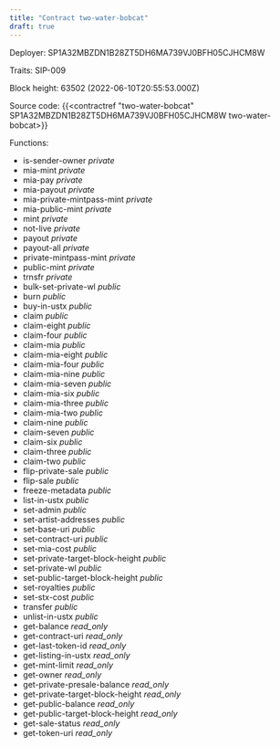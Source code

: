 ```yaml
---
title: "Contract two-water-bobcat"
draft: true
---
```

Deployer: SP1A32MBZDN1B28ZT5DH6MA739VJ0BFH05CJHCM8W

Traits:
SIP-009 



Block height: 63502 (2022-06-10T20:55:53.000Z)

Source code: {{<contractref "two-water-bobcat" SP1A32MBZDN1B28ZT5DH6MA739VJ0BFH05CJHCM8W two-water-bobcat>}}

Functions:

* is-sender-owner _private_
* mia-mint _private_
* mia-pay _private_
* mia-payout _private_
* mia-private-mintpass-mint _private_
* mia-public-mint _private_
* mint _private_
* not-live _private_
* payout _private_
* payout-all _private_
* private-mintpass-mint _private_
* public-mint _private_
* trnsfr _private_
* bulk-set-private-wl _public_
* burn _public_
* buy-in-ustx _public_
* claim _public_
* claim-eight _public_
* claim-four _public_
* claim-mia _public_
* claim-mia-eight _public_
* claim-mia-four _public_
* claim-mia-nine _public_
* claim-mia-seven _public_
* claim-mia-six _public_
* claim-mia-three _public_
* claim-mia-two _public_
* claim-nine _public_
* claim-seven _public_
* claim-six _public_
* claim-three _public_
* claim-two _public_
* flip-private-sale _public_
* flip-sale _public_
* freeze-metadata _public_
* list-in-ustx _public_
* set-admin _public_
* set-artist-addresses _public_
* set-base-uri _public_
* set-contract-uri _public_
* set-mia-cost _public_
* set-private-target-block-height _public_
* set-private-wl _public_
* set-public-target-block-height _public_
* set-royalties _public_
* set-stx-cost _public_
* transfer _public_
* unlist-in-ustx _public_
* get-balance _read_only_
* get-contract-uri _read_only_
* get-last-token-id _read_only_
* get-listing-in-ustx _read_only_
* get-mint-limit _read_only_
* get-owner _read_only_
* get-private-presale-balance _read_only_
* get-private-target-block-height _read_only_
* get-public-balance _read_only_
* get-public-target-block-height _read_only_
* get-sale-status _read_only_
* get-token-uri _read_only_
